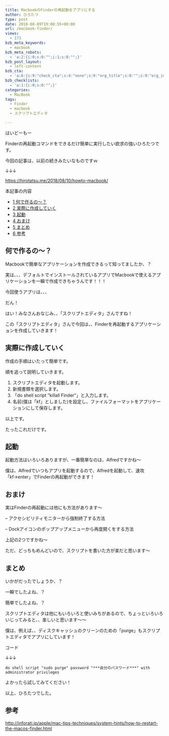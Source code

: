 ```yaml
---
title: MacbookのFinderの再起動をアプリにする
author: ひろたつ
type: post
date: 2018-08-09T19:08:55+00:00
url: /macbook-finder/
views:
  - 173
bzb_meta_keywords:
  - macbook
bzb_meta_robots:
  - 'a:2:{i:0;s:0:"";i:1;s:0:"";}'
bzb_post_layout:
  - left-content
bzb_cta:
  - 'a:6:{s:9:"check_cta";s:4:"none";s:9:"org_title";s:0:"";s:9:"org_image";s:0:"";s:11:"org_content";s:0:"";s:15:"org_button_text";s:0:"";s:14:"org_button_url";s:0:"";}'
bzb_checklists:
  - 'a:1:{i:0;s:0:"";}'
categories:
  - MacBook
tags:
  - Finder
  - macbook
  - スクリプトエディタ

---
```

はいどーもー
  
Finderの再起動コマンドをできるだけ簡単に実行したい欲求の強いひろたつです。

<!--more-->

今回の記事は、以前の続きみたいなものですｗ
  
↓↓↓
  
<a href="https://hirotatsu.me/howto-macbook/" rel="noopener" target="_blank">https://hirotatsu.me/2018/08/10/howto-macbook/</a>

<div id="toc_container" class="toc_transparent no_bullets">
  <p class="toc_title">
    本記事の内容
  </p>
  
  <ul class="toc_list">
    <li>
      <a href="#i"><span class="toc_number toc_depth_1">1</span> 何で作るの〜？</a>
    </li>
    <li>
      <a href="#i-2"><span class="toc_number toc_depth_1">2</span> 実際に作成していく</a>
    </li>
    <li>
      <a href="#i-3"><span class="toc_number toc_depth_1">3</span> 起動</a>
    </li>
    <li>
      <a href="#i-4"><span class="toc_number toc_depth_1">4</span> おまけ</a>
    </li>
    <li>
      <a href="#i-5"><span class="toc_number toc_depth_1">5</span> まとめ</a>
    </li>
    <li>
      <a href="#i-6"><span class="toc_number toc_depth_1">6</span> 参考</a>
    </li>
  </ul>
</div>

## <span id="i">何で作るの〜？</span>

Macbookで簡単なアプリケーションを作成できるって知ってましたか、？

実は、、、デフォルトでインストールされているアプリでMacbookで使えるアプリケーションを一瞬で作成できちゃうんです！！！

今回使うアプリは、、、

だん！

はい！みなさんおなじみ、、「スクリプトエディタ」さんですね！

この「スクリプトエディタ」さんで今回は、、Finderを再起動するアプリケーションを作成していきます！

## <span id="i-2">実際に作成していく</span>

作成の手順はいたって簡単です。
  
順を追って説明していきます。

  1. スクリプトエディタを起動します。
  2. 新規書類を選択します。
  3. 「do shell script &#8220;killall Finder&#8221;」と入力します。
  4. 名前(僕は「kf」としました)を設定し、ファイルフォーマットをアプリケーションにして保存します。

以上です。
  
たったこれだけです。

## <span id="i-3">起動</span>

起動方法はいろいろありますが、一番簡単なのは、Alfredですかね〜

僕は、Alfredでいつもアプリを起動するので、Alfredを起動して、速攻「kf→enter」でFinderの再起動ができます！

## <span id="i-4">おまけ</span>

実はFinderの再起動には他にも方法があります〜
  
&#8211; アクセシビリティモニターから強制終了する方法
  
&#8211; Dockアイコンのポップアップメニューから再度開くをする方法

上記の2つですかね〜
  
ただ、どっちもめんどいので、スクリプトを書いた方が楽だと思います〜

## <span id="i-5">まとめ</span>

いかがだったでしょうか、？

一瞬でしたよね、？
  
簡単でしたよね、？

スクリプトエディタは他にもいろいろと使いみちがあるので、ちょっといろいろいじってみると、、楽しいと思います〜〜
  
僕は、例えば、、ディスクキャッシュのクリーンのための「purge」もスクリプトエディタでアプリにしています！

コード
  
↓↓↓

    do shell script "sudo purge" password "***自分のパスワード***" with administrator privileges
    

よかったら試してみてください！

以上、ひろたつでした。

## <span id="i-6">参考</span>

<a href="http://inforati.jp/apple/mac-tips-techniques/system-hints/how-to-restart-the-macos-finder.html" rel="noopener" target="_blank">http://inforati.jp/apple/mac-tips-techniques/system-hints/how-to-restart-the-macos-finder.html</a>

<div style="font-size: 0px; height: 0px; line-height: 0px; margin: 0; padding: 0; clear: both;">
</div>

